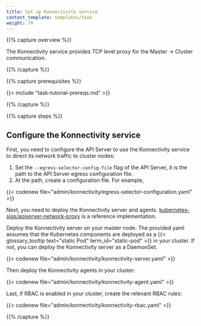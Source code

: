 ```yaml
---
title: Set up Konnectivity service
content_template: templates/task
weight: 70
---
```


{{% capture overview %}}

The Konnectivity service provides TCP level proxy for the Master → Cluster
communication.

{{% /capture %}}

{{% capture prerequisites %}}

{{< include "task-tutorial-prereqs.md" >}}

{{% /capture %}}

{{% capture steps %}}

## Configure the Konnectivity service

First, you need to configure the API Server to use the Konnectivity service to
direct its network traffic to cluster nodes:

1. Set the `--egress-selector-config-file` flag of the API Server, it is the
   path to the API Server egress configuration file.
1. At the path, create a configuration file. For example,

{{< codenew file="admin/konnectivity/egress-selector-configuration.yaml" >}}

Next, you need to deploy the Konnectivity server and agents.
[kubernetes-sigs/apiserver-network-proxy](https://github.com/kubernetes-sigs/apiserver-network-proxy)
is a reference implementation.

Deploy the Konnectivity server on your master node. The provided yaml assumes
that the Kubernetes components are deployed as a
{{< glossary_tooltip text="static Pod"
term_id="static-pod" >}} in your cluster. If not, you can deploy the Konnectivity
server as a DaemonSet.

{{< codenew file="admin/konnectivity/konnectivity-server.yaml" >}}

Then deploy the Konnectivity agents in your cluster:

{{< codenew file="admin/konnectivity/konnectivity-agent.yaml" >}}

Last, if RBAC is enabled in your cluster, create the relevant RBAC rules:

{{< codenew file="admin/konnectivity/konnectivity-rbac.yaml" >}}

{{% /capture %}}
